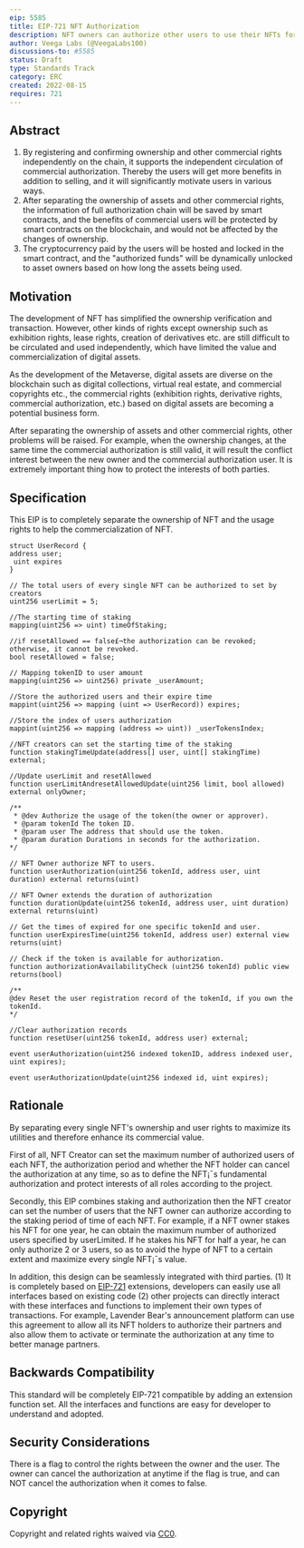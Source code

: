 ```yaml
---
eip: 5585
title: EIP-721 NFT Authorization
description: NFT owners can authorize other users to use their NFTs for business purpose.
author: Veega Labs (@VeegaLabs100)
discussions-to: #5585
status: Draft
type: Standards Track
category: ERC
created: 2022-08-15
requires: 721
---
```


## Abstract

1. By registering and confirming ownership and other commercial rights independently on the chain, it supports the independent circulation of commercial authorization. Thereby the users will get more benefits in addition to selling, and it will significantly motivate users in various ways.
2. After separating the ownership of assets and other commercial rights, the information of full authorization chain will be saved by smart contracts, and the benefits of commercial users will be protected by smart contracts on the blockchain, and would not be affected by the changes of ownership.
3. The cryptocurrency paid by the users will be hosted and locked in the smart contract, and the "authorized funds" will be dynamically unlocked to asset owners based on how long the assets being used. 

## Motivation

The development of NFT has simplified the ownership verification and transaction. However, other kinds of rights except ownership such as exhibition rights, lease rights, creation of derivatives etc. are still difficult to be circulated and used independently, which have limited the value and commercialization of digital assets.

As the development of the Metaverse, digital assets are diverse on the blockchain such as digital collections, virtual real estate, and commercial copyrights etc.,  the commercial rights (exhibition rights, derivative rights, commercial authorization, etc.) based on digital assets are becoming a potential business form. 

After separating the ownership of assets and other commercial rights, other problems will be raised. For example, when the ownership changes, at the same time the commercial authorization is still valid, it will result the conflict interest between the new owner and the commercial authorization user. It is extremely important thing how to protect the interests of both parties.

## Specification

This EIP is to completely separate the ownership of NFT and the usage rights to help the commercialization of NFT.

```solidity
struct UserRecord {
address user;
 uint expires
}

// The total users of every single NFT can be authorized to set by creators
uint256 userLimit = 5;

//The starting time of staking
mapping(uint256 => uint) timeOfStaking;

//if resetAllowed == false£¬the authorization can be revoked; otherwise, it cannot be revoked. 
bool resetAllowed = false;

// Mapping tokenID to user amount
mapping(uint256 => uint256) private _userAmount;

//Store the authorized users and their expire time
mappint(uint256 => mapping (uint => UserRecord)) expires;

//Store the index of users authorization
mappint(uint256 => mapping (address => uint)) _userTokensIndex;

//NFT creators can set the starting time of the staking
function stakingTimeUpdate(address[] user, uint[] stakingTime) external;

//Update userLimit and resetAllowed
function userLimitAndresetAllowedUpdate(uint256 limit, bool allowed) external onlyOwner;

/**
 * @dev Authorize the usage of the token(the owner or approver).
 * @param tokenId The token ID.
 * @param user The address that should use the token.
 * @param duration Durations in seconds for the authorization.
*/

// NFT Owner authorize NFT to users.
function userAuthorization(uint256 tokenId, address user, uint duration) external returns(uint) 

// NFT Owner extends the duration of authorization 
function durationUpdate(uint256 tokenId, address user, uint duration) external returns(uint)

// Get the times of expired for one specific tokenId and user.
function userExpiresTime(uint256 tokenId, address user) external view returns(uint) 

// Check if the token is available for authorization.
function authorizationAvailabilityCheck (uint256 tokenId) public view returns(bool) 

/**
@dev Reset the user registration record of the tokenId, if you own the tokenId.
*/

//Clear authorization records
function resetUser(uint256 tokenId, address user) external;

event userAuthorization(uint256 indexed tokenID, address indexed user, uint expires);

event userAuthorizationUpdate(uint256 indexed id, uint expires);
```

## Rationale

By separating every single NFT's ownership and user rights to maximize its utilities and therefore enhance its commercial value. 

First of all, NFT Creator can set the maximum number of authorized users of each NFT, the authorization period and whether the NFT holder can cancel the authorization at any time, so as to define the NFT¡¯s fundamental authorization and protect interests of all roles according to the project.

Secondly, this EIP combines staking and authorization then the NFT creator can set the number of users that the NFT owner can authorize according to the staking period of time of each NFT. For example, if a NFT owner stakes his NFT for one year, he can obtain the maximum number of authorized users specified by userLimited. If he stakes his NFT for half a year, he can only authorize 2 or 3 users, so as to avoid the hype of NFT to a certain extent and maximize every single NFT¡¯s value. 

In addition, this design can be seamlessly integrated with third parties. (1) It is completely based on [EIP-721](./eip-721.md) extensions, developers can easily use all interfaces based on existing code (2) other projects can directly interact with these interfaces and functions to implement their own types of transactions. For example, Lavender Bear's announcement platform can use this agreement to allow all its NFT holders to authorize their partners and also allow them to activate or terminate the authorization at any time to better manage partners.

## Backwards Compatibility

This standard will be completely EIP-721 compatible by adding an extension function set.  All the interfaces and functions are easy for developer to understand and adopted.

## Security Considerations

There is a flag to control the rights between the owner and the user. The owner can cancel the authorization at anytime if the flag is true, and can NOT cancel the authorization when it comes to false.

## Copyright

Copyright and related rights waived via [CC0](../LICENSE.md).
